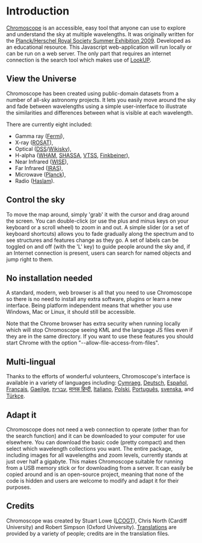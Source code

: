 Introduction
============

[Chromoscope](http://www.chromoscope.net/) is an accessible, easy tool that anyone can use to explore and understand the sky at multiple wavelengths. It was originally written for the [Planck/Herschel Royal Society Summer Exhibition 2009](http://royalsociety.org/From-the-oldest-light-to-the-youngest-stars-the-Herschel-and-Planck-Missions/). Developed as an educational resource. This Javascript web-application will run locally or can be run on a web server. The only part that requires an internet connection is the search tool which makes use of [LookUP](http://www.strudel.org.uk/lookUP/).
 
View the Universe
-----------------

Chromoscope has been created using public-domain datasets from a number of all-sky astronomy projects. It lets you easily move around the sky and fade between wavelengths using a simple user-interface to illustrate the similarities and differences between what is visible at each wavelength.

There are currently eight included:

* Gamma ray ([Fermi](http://fermi.gsfc.nasa.gov/)),
* X-ray ([ROSAT](http://www.mpe.mpg.de/xray/wave/rosat/mission/rosat/index.php)),
* Optical ([DSS](http://stdatu.stsci.edu/dss/)/[Wikisky](http://www.wikisky.org/)), 
* H-alpha ([WHAM](http://www.astro.wisc.edu/wham/description.html), [SHASSA](http://amundsen.swarthmore.edu/), [VTSS](http://www.phys.vt.edu/~halpha/), [Finkbeiner](http://www.cfa.harvard.edu/~dfinkbei/)), 
* Near Infrared ([WISE](http://wise.ssl.berkely.edu/IRASdocs/iras.html)),
* Far Infrared ([IRAS](http://irsa.ipac.caltech.edu/IRASdocs/iras.html)),
* Microwave ([Planck](http://www.esa.int/planck)), 
* Radio ([Haslam](http://lambda.gsfc.nasa.gov/product/foreground/haslam_408.cfm)).

Control the sky
---------------

To move the map around, simply 'grab' it with the cursor and drag around the screen. You can double-click (or use the plus and minus keys on your keyboard or a scroll wheel) to zoom in and out. A simple slider (or a set of keyboard shortcuts) allows you to fade gradually along the spectrum and to see structures and features change as they go. A set of labels can be toggled on and off (with the 'L' key) to guide people around the sky and, if an Internet connection is present, users can search for named objects and jump right to them.

No installation needed
----------------------

A standard, modern, web browser is all that you need to use Chromoscope so there is no need to install any extra software, plugins or learn a new interface. Being platform independent means that whether you use Windows, Mac or Linux, it should still be accessible.

Note that the Chrome browser has extra security when running locally which will stop Chromoscope seeing KML and the language JS files even if they are in the same directory. If you want to use these features you should start Chrome with the option "--allow-file-access-from-files".

Multi-lingual
-------------

Thanks to the efforts of wonderful volunteers, Chromoscope's interface is available in a variety of languages including: [Cymraeg](http://www.chromoscope.net/?lang=cy), [Deutsch](http://www.chromoscope.net/?lang=de), [Espa&#241;ol](http://www.chromoscope.net/?lang=es), [Fran&#231;ais](http://chromoscope.net/?lang=fr), [Gaeilge](http://chromoscope.net/?lang=ga), [&#1506;&#1489;&#1512;&#1497;&#1514;](http://chromoscope.net/?lang=he), [&#2350;&#2366;&#2344;&#2325; &#2361;&#2367;&#2344;&#2381;&#2342;&#2368;](http://chromoscope.net/?lang=hi), [Italiano](http://chromoscope.net/?lang=it), [Polski](http://chromoscope.net/?lang=pl), [Portugu&#234;s](http://chromoscope.net/?lang=pt), [svenska](http://chromoscope.net/?lang=sv), and [T&#252;rk&#231;e](http://chromoscope.net/?lang=tr).

Adapt it
--------

Chromoscope does not need a web connection to operate (other than for the search function) and it can be downloaded to your computer for use elsewhere. You can download the basic code (pretty compact) and then select which wavelength collections you want. The entire package, including images for all wavelengths and zoom levels, currently stands at just over half a gigabyte. This makes Chromoscope suitable for running from a USB memory stick or for downloading from a server. It can easily be copied around and is an open-source project, meaning that none of the code is hidden and users are welcome to modify and adapt it for their purposes.

Credits
-------

Chromoscope was created by Stuart Lowe ([LCOGT](http://lcogt.net/)), Chris North (Cardiff University) and Robert Simpson (Oxford University). [Translations](http://chromoscope.net/dev/translate.html) are provided by a variety of people; credits are in the translation files.
